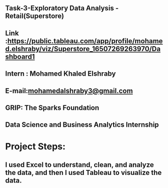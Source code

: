 ## Task-3-Exploratory Data Analysis - Retail(Superstore)
## Link :https://public.tableau.com/app/profile/mohamed.elshraby/viz/Superstore_16507269263970/Dashboard1
## Intern : Mohamed Khaled Elshraby
## E-mail:mohamedalshraby3@gmail.com
## GRIP: The Sparks Foundation
## Data Science and Business Analytics Internship

# Project Steps:
## I used Excel to understand, clean, and analyze the data, and then I used Tableau to visualize the data.

